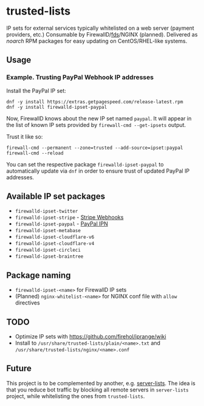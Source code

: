# trusted-lists

IP sets for external services typically whitelisted on a web server (payment providers, etc.)
Consumable by FirewallD/[fds](https://fds.getpagespeed.com/)/NGINX (planned).
Delivered as *noarch* RPM packages for easy updating on CentOS/RHEL-like systems. 

## Usage

### Example. Trusting PayPal Webhook IP addresses

Install the PayPal IP set:

```console
dnf -y install https://extras.getpagespeed.com/release-latest.rpm
dnf -y install firewalld-ipset-paypal
```

Now, FirewallD knows about the new IP set named `paypal`. 
It will appear in the list of known IP sets provided by `firewall-cmd --get-ipsets` output.

Trust it like so:

```console
firewall-cmd --permanent --zone=trusted --add-source=ipset:paypal
firewall-cmd --reload
```

You can set the respective package `firewalld-ipset-paypal` to automatically update via `dnf`
in order to ensure trust of updated PayPal IP addresses.

## Available IP set packages

* `firewalld-ipset-twitter`
* `firewalld-ipset-stripe` - [Stripe Webhooks](https://stripe.com/files/ips/ips_webhooks.txt) 
* `firewalld-ipset-paypal` - [PayPal IPN](https://www.paypal.com/mn/smarthelp/article/what-are-the-ip-addresses-for-live-paypal-servers-ts1056)
* `firewalld-ipset-metabase`
* `firewalld-ipset-cloudflare-v6`
* `firewalld-ipset-cloudflare-v4`
* `firewalld-ipset-circleci`
* `firewalld-ipset-braintree`

## Package naming

* `firewalld-ipset-<name>` for FirewallD IP sets
* (Planned) `nginx-whitelist-<name>` for NGINX conf file with `allow` directives

## TODO

* Optimize IP sets with https://github.com/firehol/iprange/wiki
* Install to `/usr/share/trusted-lists/plain/<name>.txt` and `/usr/share/trusted-lists/nginx/<name>.conf`

## Future

This project is to be complemented by another, e.g. [server-lists](https://github.com/dvershinin/server-lists).
The idea is that you reduce bot traffic by blocking all remote servers in `server-lists` project, while whitelisting the ones from `trusted-lists`.
